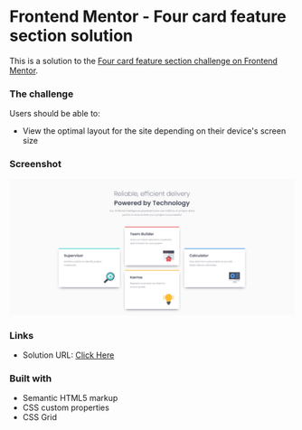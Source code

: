 # Frontend Mentor - Four card feature section solution

This is a solution to the [Four card feature section challenge on Frontend Mentor](https://www.frontendmentor.io/challenges/four-card-feature-section-weK1eFYK). 


### The challenge

Users should be able to:

- View the optimal layout for the site depending on their device's screen size

### Screenshot

![screenshot](images/screenshot.png)


### Links

- Solution URL: [Click Here](https://your-solution-url.com)


### Built with

- Semantic HTML5 markup
- CSS custom properties
- CSS Grid